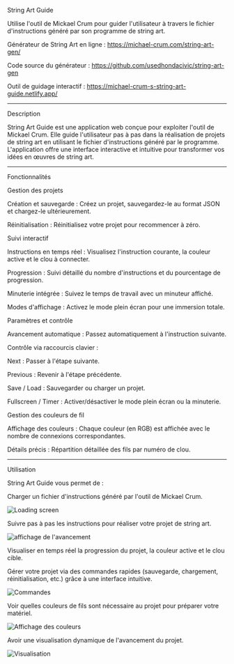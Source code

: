 String Art Guide

Utilise l'outil de Mickael Crum pour guider l'utilisateur à travers le fichier d'instructions généré par son programme de string art.

Générateur de String Art en ligne : https://michael-crum.com/string-art-gen/

Code source du générateur : https://github.com/usedhondacivic/string-art-gen

Outil de guidage interactif : https://michael-crum-s-string-art-guide.netlify.app/



---

Description

String Art Guide est une application web conçue pour exploiter l'outil de Mickael Crum. Elle guide l'utilisateur pas à pas dans la réalisation de projets de string art en utilisant le fichier d'instructions généré par le programme. L'application offre une interface interactive et intuitive pour transformer vos idées en œuvres de string art.


---

Fonctionnalités

Gestion des projets

Création et sauvegarde : Créez un projet, sauvegardez-le au format JSON et chargez-le ultérieurement.

Réinitialisation : Réinitialisez votre projet pour recommencer à zéro.


Suivi interactif

Instructions en temps réel : Visualisez l'instruction courante, la couleur active et le clou à connecter.

Progression : Suivi détaillé du nombre d'instructions et du pourcentage de progression.

Minuterie intégrée : Suivez le temps de travail avec un minuteur affiché.

Modes d'affichage : Activez le mode plein écran pour une immersion totale.


Paramètres et contrôle

Avancement automatique : Passez automatiquement à l'instruction suivante.

Contrôle via raccourcis clavier :

Next : Passer à l'étape suivante.

Previous : Revenir à l'étape précédente.

Save / Load : Sauvegarder ou charger un projet.

Fullscreen / Timer : Activer/désactiver le mode plein écran ou la minuterie.



Gestion des couleurs de fil

Affichage des couleurs : Chaque couleur (en RGB) est affichée avec le nombre de connexions correspondantes.

Détails précis : Répartition détaillée des fils par numéro de clou.



---

Utilisation

String Art Guide vous permet de :

Charger un fichier d'instructions généré par l'outil de Mickael Crum.

![Loading screen](./1.jpg)


Suivre pas à pas les instructions pour réaliser votre projet de string art.

![affichage de l'avancement ](./4.jpg)


Visualiser en temps réel la progression du projet, la couleur active et le clou cible.

Gérer votre projet via des commandes rapides (sauvegarde, chargement, réinitialisation, etc.) grâce à une interface intuitive.

![Commandes](./3.jpg)


Voir quelles couleurs de fils sont nécessaire au projet pour préparer votre matériel.

![Affichage des couleurs](./2.jpg)

Avoir une visualisation dynamique de l'avancement du projet. 

![Visualisation](./5.jpg)